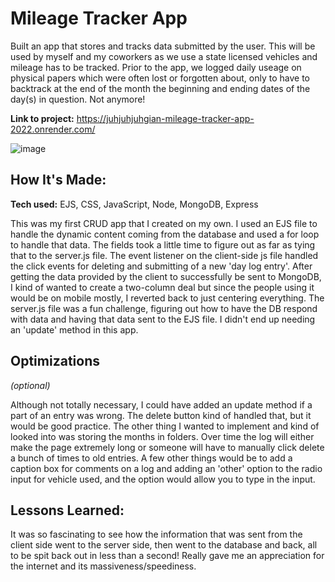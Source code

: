 # Mileage Tracker App

Built an app that stores and tracks data submitted by the user. This will be used by myself and my coworkers as we use a state licensed vehicles and mileage has to be tracked. Prior to the app, we logged daily useage on physical papers which were often lost or forgotten about, only to have to backtrack at the end of the month the beginning and ending dates of the day(s) in question. Not anymore!

**Link to project:** https://juhjuhjuhgian-mileage-tracker-app-2022.onrender.com/

![image](https://user-images.githubusercontent.com/106912687/206623969-c564f199-0913-41e9-bad7-35d20b6c13cb.png)

## How It's Made:

**Tech used:** EJS, CSS, JavaScript, Node, MongoDB, Express

This was my first CRUD app that I created on my own. I used an EJS file to handle the dynamic content coming from the database and used a for loop to handle that data. The fields took a little time to figure out as far as tying that to the server.js file. The event listener on the client-side js file handled the click events for deleting and submitting of a new 'day log entry'. After getting the data provided by the client to successfully be sent to MongoDB, I kind of wanted to create a two-column deal but since the people using it would be on mobile mostly, I reverted back to just centering everything. The server.js file was a fun challenge, figuring out how to have the DB respond with data and having that data sent to the EJS file. I didn't end up needing an 'update' method in this app.

## Optimizations
*(optional)*

Although not totally necessary, I could have added an update method if a part of an entry was wrong. The delete button kind of handled that, but it would be good practice. The other thing I wanted to implement and kind of looked into was storing the months in folders. Over time the log will either make the page extremely long or someone will have to manually click delete a bunch of times to old entries. A few other things would be to add a caption box for comments on a log and adding an 'other' option to the radio input for vehicle used, and the option would allow you to type in the input.

## Lessons Learned:

It was so fascinating to see how the information that was sent from the client side went to the server side, then went to the database and back, all to be spit back out in less than a second! Really gave me an appreciation for the internet and its massiveness/speediness.



